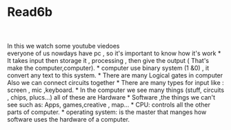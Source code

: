 # Read6b
<br/>
<br/>
In this we watch some youtube viedoes
<br/>
everyone of us nowdays have pc , so it's important to know how it's work
* It takes input then storage it , processing , then give the output ( That's make the computer,computer).
* computer use binary system (1 &0) , it convert any text to this system.
* There are many Logical gates in computer Also we can connect circuits together
* There are many types for input like : screen , mic ,keyboard.
* In the computer we see many things (stuff, circuits , chips, plucs...) all of these are Hardware
* Software ,the things we can't see such as: Apps, games,creative , map...
* CPU: controls all the other parts of computer.
* operating system: is the master that manges how software uses the hardware of a computer.
